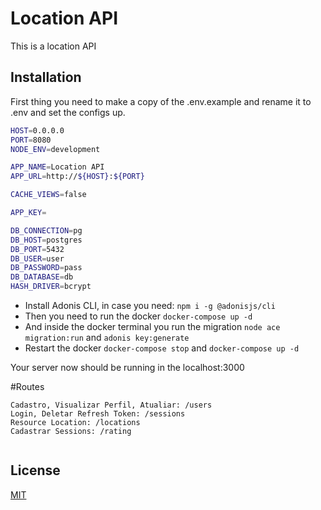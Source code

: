 # Location API

This is a location API
## Installation

First thing you need to make a copy of the .env.example and rename it to .env and set the configs up.

```bash
HOST=0.0.0.0
PORT=8080
NODE_ENV=development

APP_NAME=Location API
APP_URL=http://${HOST}:${PORT}

CACHE_VIEWS=false

APP_KEY=

DB_CONNECTION=pg
DB_HOST=postgres
DB_PORT=5432
DB_USER=user
DB_PASSWORD=pass
DB_DATABASE=db
HASH_DRIVER=bcrypt
```
- Install Adonis CLI, in case you need: `npm i -g @adonisjs/cli`
- Then you need to run the docker `docker-compose up -d`
- And inside the docker terminal you run the migration `node ace migration:run` and `adonis key:generate
`
- Restart the docker `docker-compose stop` and `docker-compose up -d`

Your server now should be running in the localhost:3000

#Routes

```
Cadastro, Visualizar Perfil, Atualiar: /users
Login, Deletar Refresh Token: /sessions
Resource Location: /locations
Cadastrar Sessions: /rating


```

## License
[MIT](https://choosealicense.com/licenses/mit/)
